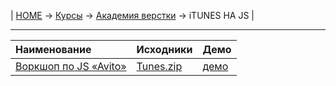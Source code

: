 | [HOME](https://github.com/vik-vavilikhin/vik-vavilikhin.github.io) 
&rarr; [Курсы](https://github.com/vik-vavilikhin/Courses) &rarr; [Академия верстки](https://github.com/vik-vavilikhin/Courses/tree/master/GloAcademy) &rarr; iTUNES НА JS |

----------------------------------------------------------------------
|              Наименование             |   Исходники    |    Демо   |
|:--------------------------------------|:---------------|:----------|
|[Воркшоп по JS «Avito»][1.0]           |[Tunes.zip][1.1]|[демо][1.2]|

[1.0]: https://www.youtube.com/playlist?list=PLSoSRmO9N3grfdU789ifSVBOpGHdg0M4W "Воркшоп по JS «Avito»"
[1.1]: https://github.com/vik-vavilikhin/Courses/raw/master/GloAcademy/JS/WorkShop_Avito/Awito.zip "Исходники"
[1.2]: https://vik-vavilikhin.github.io/Courses/GloAcademy/JS/WorkShop_Avito/